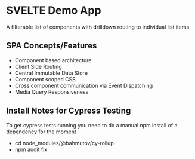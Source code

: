 # SVELTE Demo App
A filterable list of components with drilldown routing to individual list items

## SPA Concepts/Features
* Component based architecture
* Client Side Routing
* Central Immutable Data Store
* Component scoped CSS
* Cross component communication via Event Dispatching
* Media Query Responsiveness

## Install Notes for Cypress Testing
To get cypress tests running you need to do a manual npm install of a dependency for the moment
* cd node_modules/@bahmutov/cy-rollup
* npm audit fix



